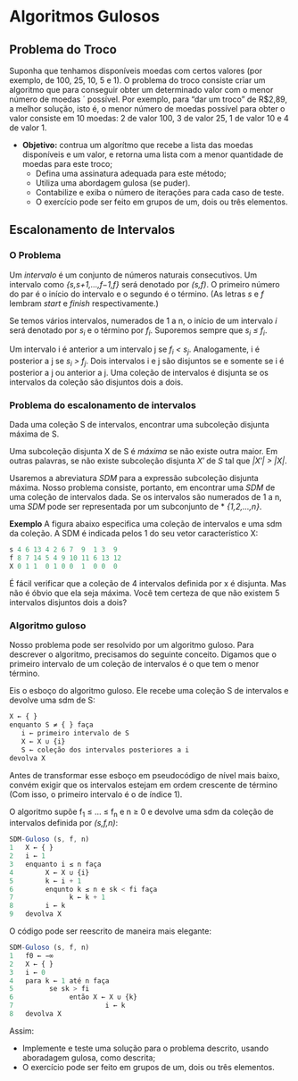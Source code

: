# Algoritmos Gulosos

## Problema do Troco

Suponha que tenhamos disponíveis moedas com certos valores (por exemplo, de 100, 25, 10, 5 e 1). O problema do
troco consiste criar um algoritmo que para conseguir obter um determinado valor com o menor número de moedas ´
possível.
Por exemplo, para “dar um troco” de R$2,89, a melhor solução, isto é, o menor número de 
moedas possível para obter o valor consiste em 10 moedas: 2 de valor 100, 3 de valor 25, 1 de valor 10
e 4 de valor 1.

* **Objetivo:** contrua um algorítmo que recebe a lista das moedas disponíveis e um valor, e retorna uma lista com a menor
quantidade de moedas para este troco;
  * Defina uma assinatura adequada para este método;
  * Utiliza uma abordagem gulosa (se puder).
  * Contabilize e exiba o número de iterações para cada caso de teste.
  * O exercício pode ser feito em grupos de um, dois ou três elementos.

## Escalonamento de Intervalos

### O Problema

Um *intervalo* é um conjunto de números naturais consecutivos.  Um intervalo como  *{s,s+1,…,f−1,f}*  será denotado por  *(s,f)*. O primeiro número do par é o início do intervalo e o segundo é o término.  (As letras *s* e *f* lembram *start* e *finish* respectivamente.)

Se temos vários intervalos, numerados de 1 a n, o início de um intervalo *i* será denotado por *s<sub>i</sub>* e o término por *f<sub>i</sub>*.  Suporemos sempre que *s<sub>i</sub> ≤ f<sub>i</sub>*.

Um intervalo i é anterior a um intervalo j se  *f<sub>i</sub> < s<sub>j</sub>*.  Analogamente, i é posterior a j se  *s<sub>i</sub> > f<sub>j</sub>*.   Dois intervalos i e j são disjuntos se e somente se i é posterior a j ou anterior a j.   Uma coleção de intervalos é disjunta se os intervalos da coleção são disjuntos dois a dois.

### Problema do escalonamento de intervalos

Dada uma coleção S de intervalos, encontrar uma subcoleção disjunta máxima de S.

Uma subcoleção disjunta X de S é *máxima* se não existe outra maior.  Em outras palavras, se não existe subcoleção disjunta *X′* de *S* tal que *|X′| > |X|*.

Usaremos a abreviatura *SDM* para a expressão subcoleção disjunta máxima.  Nosso problema consiste, portanto, em encontrar uma *SDM* de uma coleção de intervalos dada.  Se os intervalos são numerados de 1 a n, uma *SDM* pode ser representada por um subconjunto de * *{1,2,…,n}*.

**Exemplo** 
A figura abaixo especifica uma coleção de intervalos e uma sdm da coleção.  A SDM é indicada pelos 1 do seu vetor característico X:

```javascript
s 4 6 13 4 2 6 7  9  1 3  9
f 8 7 14 5 4 9 10 11 6 13 12
X 0 1 1  0 1 0 0  1  0 0  0
```

É fácil verificar que a coleção de 4 intervalos definida por x é disjunta. Mas não é óbvio que ela seja máxima. Você tem certeza de que não existem 5 intervalos disjuntos dois a dois?

### Algoritmo guloso

Nosso problema pode ser resolvido por um algoritmo guloso. Para descrever o algoritmo, precisamos do seguinte conceito. Digamos que o primeiro intervalo de um coleção de intervalos é o que tem o menor término.

Eis o esboço do algoritmo guloso. Ele recebe uma coleção S de intervalos e devolve uma sdm de S:

```javascript
X ← { }
enquanto S ≠ { } faça
   i ← primeiro intervalo de S
   X ← X ∪ {i}
   S ← coleção dos intervalos posteriores a i
devolva X
```

Antes de transformar esse esboço em pseudocódigo de nível mais baixo, convém exigir que os intervalos estejam em ordem crescente de término (Com isso, o primeiro intervalo é o de índice 1).

O algoritmo supõe f<sub>1</sub> ≤ … ≤ f<sub>n</sub> e n ≥ 0 e devolve uma sdm da coleção de intervalos definida por *(s,f,n)*:

```javascript
SDM-Guloso (s, f, n)
1   X ← { }
2   i ← 1
3   enquanto i ≤ n faça
4        X ← X ∪ {i}
5        k ← i + 1
6        enqunto k ≤ n e sk < fi faça
7              k ← k + 1
8        i ← k
9   devolva X
```

O código pode ser reescrito de maneira mais elegante:

```javascript
SDM-Guloso (s, f, n)
1   f0 ← −∞
2   X ← { }
3   i ← 0
4   para k ← 1 até n faça
5         se sk > fi
6              então X ← X ∪ {k}
7                       i ← k
8   devolva X
```

Assim:

* Implemente e teste uma solução para o problema descrito, usando aboradagem gulosa, como descrita;
* O exercício pode ser feito em grupos de um, dois ou três elementos.
